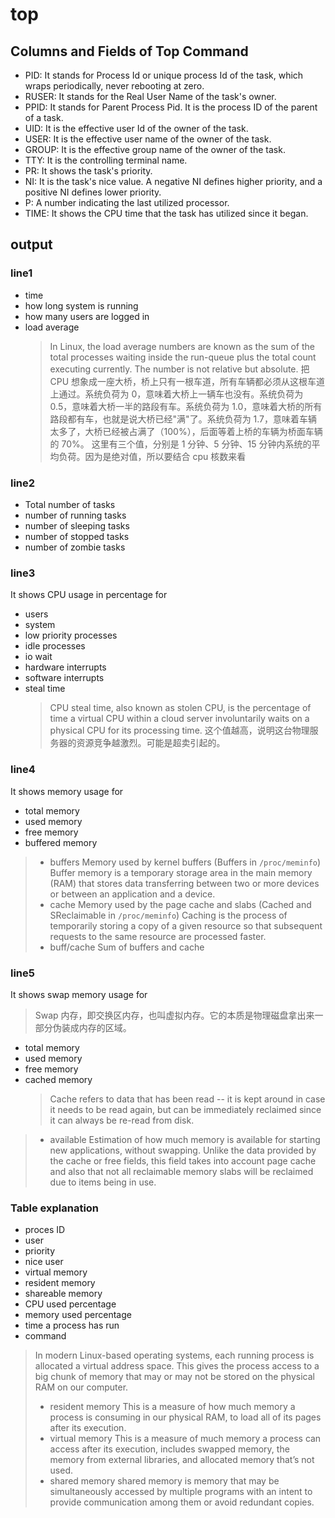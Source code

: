 # top

## Columns and Fields of Top Command

- PID: It stands for Process Id or unique process Id of the task, which wraps periodically, never rebooting at zero.
- RUSER: It stands for the Real User Name of the task's owner.
- PPID: It stands for Parent Process Pid. It is the process ID of the parent of a task.
- UID: It is the effective user Id of the owner of the task.
- USER: It is the effective user name of the owner of the task.
- GROUP: It is the effective group name of the owner of the task.
- TTY: It is the controlling terminal name.
- PR: It shows the task's priority.
- NI: It is the task's nice value. A negative NI defines higher priority, and a positive NI defines lower priority.
- P: A number indicating the last utilized processor.
- TIME: It shows the CPU time that the task has utilized since it began.

## output

### line1

- time
- how long system is running
- how many users are logged in
- load average
  > In Linux, the load average numbers are known as the sum of the total processes waiting inside the run-queue plus the total count executing currently. The number is not relative but absolute.
  > 把 CPU 想象成一座大桥，桥上只有一根车道，所有车辆都必须从这根车道上通过。系统负荷为 0，意味着大桥上一辆车也没有。系统负荷为 0.5，意味着大桥一半的路段有车。系统负荷为 1.0，意味着大桥的所有路段都有车，也就是说大桥已经"满"了。系统负荷为 1.7，意味着车辆太多了，大桥已经被占满了（100%），后面等着上桥的车辆为桥面车辆的 70%。
  > 这里有三个值，分别是 1 分钟、5 分钟、15 分钟内系统的平均负荷。因为是绝对值，所以要结合 cpu 核数来看

### line2

- Total number of tasks
- number of running tasks
- number of sleeping tasks
- number of stopped tasks
- number of zombie tasks

### line3

It shows CPU usage in percentage for

- users
- system
- low priority processes
- idle processes
- io wait
- hardware interrupts
- software interrupts
- steal time
  > CPU steal time, also known as stolen CPU, is the percentage of time a virtual CPU within a cloud server involuntarily waits on a physical CPU for its processing time.
  > 这个值越高，说明这台物理服务器的资源竞争越激烈。可能是超卖引起的。

### line4

It shows memory usage for

- total memory
- used memory
- free memory
- buffered memory

> - buffers
>   Memory used by kernel buffers (Buffers in `/proc/meminfo`)
>   Buffer memory is a temporary storage area in the main memory (RAM) that stores data transferring between two or more devices or between an application and a device.
> - cache
>   Memory used by the page cache and slabs (Cached and SReclaimable in `/proc/meminfo`)
>   Caching is the process of temporarily storing a copy of a given resource so that subsequent requests to the same resource are processed faster.
> - buff/cache
>   Sum of buffers and cache

### line5

It shows swap memory usage for

> Swap 内存，即交换区内存，也叫虚拟内存。它的本质是物理磁盘拿出来一部分伪装成内存的区域。

- total memory
- used memory
- free memory
- cached memory
  > Cache refers to data that has been read -- it is kept around in case it needs to be read again, but can be immediately reclaimed since it can always be re-read from disk.

> - available
>   Estimation of how much memory is available for starting new applications, without swapping. Unlike the data provided by the cache or free fields, this field takes into account page cache and also that not all reclaimable memory slabs will be reclaimed due to items being in use.

### Table explanation

- proces ID
- user
- priority
- nice user
- virtual memory
- resident memory
- shareable memory
- CPU used percentage
- memory used percentage
- time a process has run
- command

> In modern Linux-based operating systems, each running process is allocated a virtual address space. This gives the process access to a big chunk of memory that may or may not be stored on the physical RAM on our computer.
>
> - resident memory
>   This is a measure of how much memory a process is consuming in our physical RAM, to load all of its pages after its execution.
> - virtual memory
>   This is a measure of much memory a process can access after its execution, includes swapped memory, the memory from external libraries, and allocated memory that’s not used.
> - shared memory
>   shared memory is memory that may be simultaneously accessed by multiple programs with an intent to provide communication among them or avoid redundant copies.

